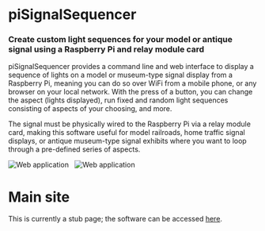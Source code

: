 # piSignalSequencer

### Create custom light sequences for your model or antique signal using a Raspberry Pi and relay module card

piSignalSequencer provides a command line and web interface to display a sequence of lights on a model or museum-type signal display from a Raspberry Pi, meaning you can do so over WiFi from a mobile phone, or any browser on your local network. With the press of a button, you can change the aspect (lights displayed), run fixed and random light sequences consisting of aspects of your choosing, and more.

The signal must be physically wired to the Raspberry Pi via a relay module card, making this software useful for model railroads, home traffic signal displays, or antique museum-type signal exhibits where you want to loop through a pre-defined series of aspects.

![Web application](https://images2.imgbox.com/13/78/ZBXHBBcB_o.jpg) &nbsp;&nbsp;![Web application](https://images2.imgbox.com/5e/cc/XtD4OGfk_o.jpg)

# Main site

This is currently a stub page; the software can be accessed [here](https://vorticity.cc/piSignalSequencer).

